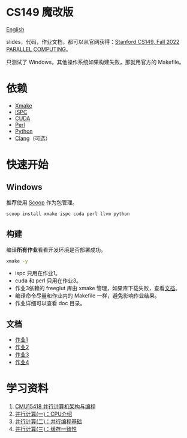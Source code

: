 # CS149 魔改版

[English](doc/README-EN.md)

slides，代码，作业文档，都可以从官网获得：[Stanford CS149, Fall 2022 PARALLEL COMPUTING](https://gfxcourses.stanford.edu/cs149/fall22)。

只测试了 Windows，其他操作系统如果构建失败，那就用官方的 Makefile。

# 依赖

- [Xmake](https://xmake.io/#/zh-cn/guide/installation)
- [ISPC](https://ispc.github.io/downloads.html)
- [CUDA](https://developer.nvidia.com/cuda-downloads)
- [Perl](https://www.perl.org/get.html)
- [Python](https://www.python.org/downloads/)
- [Clang](https://releases.llvm.org/download.html)（可选）

# 快速开始

## Windows

推荐使用 [Scoop](https://github.com/ScoopInstaller/Scoop) 作为包管理。
```bash
scoop install xmake ispc cuda perl llvm python
```

## 构建

编译**所有作业**看看开发环境是否部署成功。

```bash
xmake -y
```

- ispc 只用在作业1。
- cuda 和 perl 只用在作业3。
- 作业3依赖的 freeglut 库由 xmake 管理，如果库下载失败，查看[文档](https://xmake.io/#/zh-cn/package/remote_package?id=%e8%bf%9c%e7%a8%8b%e5%8c%85%e4%b8%8b%e8%bd%bd%e4%bc%98%e5%8c%96)。
- 编译命令尽量和作业内的 Makefile 一样，避免影响作业结果。
- 作业详细可以查看 doc 目录。

## 文档

- [作业1](doc/Assignment1.md)
- [作业2](doc/Assignment2.md)
- [作业3](doc/Assignment3.md)
- [作业4](doc/Assignment4.md)

# 学习资料

1. [CMU15418 并行计算机架构与编程](https://www.zhihu.com/column/c_1515272289578479616)
2. [并行计算(一)：CPU介绍](https://zhuanlan.zhihu.com/p/515938171)
3. [并行计算(二)：并行编程基础](https://zhuanlan.zhihu.com/p/516448932)
4. [并行计算(三)：缓存一致性](https://zhuanlan.zhihu.com/p/516870923)
